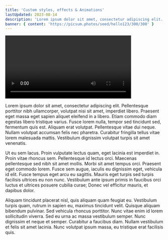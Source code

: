 ```yaml
---
title: 'Custom styles, effects & Animations'
lastUpdated: 2023-08-14
description: 'Lorem ipsum dolor sit amet, consectetur adipiscing elit. Pellentesque porttitor nibh ullamcorper, volutpat nisi sit amet, imperdiet libero. Praesent eget massa eget sapien aliquet eleifend in a libero.'
banner: { content: 'https://picsum.photos/seed/hello123/300/300' }
---
```


<video class="w-full" width="400" controls>
  <source src="http://commondatastorage.googleapis.com/gtv-videos-bucket/sample/ForBiggerBlazes.mp4" type="video/mp4">
  Your browser does not support HTML video.
</video>

Lorem ipsum dolor sit amet, consectetur adipiscing elit. Pellentesque porttitor nibh ullamcorper, volutpat nisi sit amet, imperdiet libero. Praesent eget massa eget sapien aliquet eleifend in a libero. Etiam commodo diam egestas libero tristique varius. Fusce lorem nulla, tempor sed tincidunt sed, fermentum quis est. Aliquam erat volutpat. Pellentesque vitae dui neque. Nullam volutpat accumsan felis nec pharetra. Curabitur fringilla tellus vitae lorem malesuada mattis. Vestibulum dignissim volutpat turpis sit amet venenatis.

Ut eu sem lacus. Proin vulputate lectus quam, eget lacinia est imperdiet in. Proin vitae rhoncus sem. Pellentesque id lectus orci. Maecenas pellentesque sed nibh sit amet mollis. Morbi sit amet tempus orci. Praesent eget commodo lorem. Fusce sem augue, iaculis eu dignissim eget, vehicula id elit. Fusce tempus eget arcu eu sagittis. Mauris eget turpis sed turpis facilisis ultrices eu non nunc. Vestibulum ante ipsum primis in faucibus orci luctus et ultrices posuere cubilia curae; Donec vel efficitur mauris, et dapibus dolor.

Aliquam tincidunt placerat nisl, quis aliquam quam feugiat eu. Vestibulum turpis quam, rutrum in sapien eu, maximus tincidunt velit. Quisque aliquam bibendum pulvinar. Sed vehicula rhoncus porttitor. Nunc vitae enim id lorem sollicitudin viverra. Sed eu urna ac massa vestibulum semper. Nunc dignissim et neque et semper. Curabitur a faucibus diam. Nullam vestibulum et felis sit amet lacinia. Nunc volutpat ipsum massa, eu tristique erat facilisis quis.
